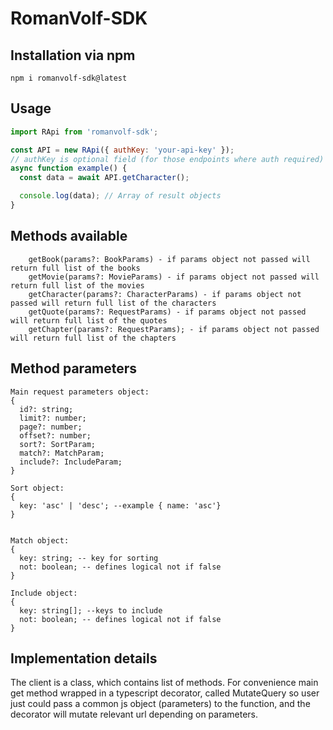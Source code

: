 # RomanVolf-SDK

## Installation via npm

```angular2html
npm i romanvolf-sdk@latest
```

## Usage

```js
import RApi from 'romanvolf-sdk';

const API = new RApi({ authKey: 'your-api-key' });
// authKey is optional field (for those endpoints where auth required)
async function example() {
  const data = await API.getCharacter();

  console.log(data); // Array of result objects
}
```

## Methods available

```
    getBook(params?: BookParams) - if params object not passed will return full list of the books
    getMovie(params?: MovieParams) - if params object not passed will return full list of the movies
    getCharacter(params?: CharacterParams) - if params object not passed will return full list of the characters
    getQuote(params?: RequestParams) - if params object not passed will return full list of the quotes
    getChapter(params?: RequestParams); - if params object not passed will return full list of the chapters
```
## Method parameters

```
Main request parameters object:
{
  id?: string;
  limit?: number;
  page?: number;
  offset?: number;
  sort?: SortParam;
  match?: MatchParam;
  include?: IncludeParam;
}

Sort object:
{
  key: 'asc' | 'desc'; --example { name: 'asc'}
}


Match object:
{
  key: string; -- key for sorting
  not: boolean; -- defines logical not if false 
}

Include object:
{
  key: string[]; --keys to include
  not: boolean; -- defines logical not if false 
}
```

## Implementation details

The client is a class, which contains list of methods.
For convenience main get method wrapped in a typescript decorator, called MutateQuery so user just could pass
a common js object (parameters) to the function, and the decorator will mutate relevant url depending on parameters.
